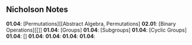 ## Nicholson Notes

**01.04**: [Permutations][[Abstract Algebra, Permutations]
**02.01**: [Binary Operations][[]]
**01.04**: [Groups]
**01.04**: [Subgroups]
**01.04**: [Cyclic Groups]
**01.04**: []
**01.04**:
**01.04**:
**01.04**:
**01.04**: